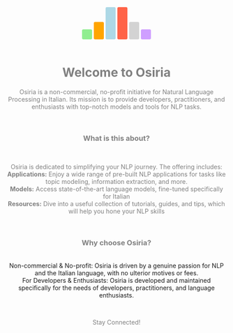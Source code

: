 <style>
.vertical-text {
    writing-mode: vertical-lr;
    text-orientation: upright;
    background-color:red;
}
</style>
<center>
<body>
<span class="vertical-text" style="background-color:lightgreen;border-radius: 3px;padding: 3px;"> </span>
<span class="vertical-text" style="background-color:orange;border-radius: 3px;padding: 3px;">  </span>
<span class="vertical-text" style="background-color:lightblue;border-radius: 3px;padding: 3px;">    </span>
<span class="vertical-text" style="background-color:tomato;border-radius: 3px;padding: 3px;">    </span>
<span class="vertical-text" style="background-color:lightgrey;border-radius: 3px;padding: 3px;">  </span>
<span class="vertical-text" style="background-color:#CF9FFF;border-radius: 3px;padding: 3px;"> </span>
</body>
</center>
<br>
<center><h1><span style="color:grey">Welcome to Osiria</span></h1></center>
<center><p><span style="color:grey">Osiria is a non-commercial, no-profit initiative for Natural Language Processing in Italian. Its mission is to provide developers, practitioners, and enthusiasts with top-notch models and tools for NLP tasks.</span></p></center>

<br>
<center><h3><span style="color:grey">What is this about?</span></h3></center>
<br>
<center><p><span style="color:grey">Osiria is dedicated to simplifying your NLP journey. The offering includes:
<br>
<b>Applications:</b> Enjoy a wide range of pre-built NLP applications for tasks like topic modeling, information extraction, and more.
<br>
<b>Models:</b> Access state-of-the-art language models, fine-tuned specifically for Italian
<br>
<b>Resources:</b> Dive into a useful collection of tutorials, guides, and tips, which will help you hone your NLP skills
</span></p></center>

<br>
<center><h3><span style="color:grey">Why choose Osiria?</span></h3></center>

<center><p><span style="color:grey">
    
<br>Non-commercial & No-profit: Osiria is driven by a genuine passion for NLP and the Italian language, with no ulterior motives or fees.
<br>For Developers & Enthusiasts: Osiria is developed and maintained specifically for the needs of developers, practitioners, and language enthusiasts.

</span></p></center>

<br>
<center><p><span style="color:grey">Stay Connected!</span></p></center>
